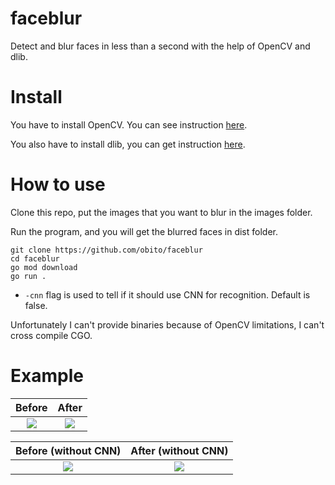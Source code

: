 # faceblur


Detect and blur faces in less than a second with the help of OpenCV and dlib.

# Install

You have to install OpenCV. You can see instruction [here](https://github.com/hybridgroup/gocv#how-to-install).

You also have to install dlib, you can get instruction [here](https://github.com/Kagami/go-face#requirements).

# How to use


Clone this repo, put the images that you want to blur in the images folder.

Run the program, and you will get the blurred faces in dist folder.

```
git clone https://github.com/obito/faceblur
cd faceblur
go mod download
go run .
```

* `-cnn` flag is used to tell if it should use CNN for recognition. Default is false.

Unfortunately I can't provide binaries because of OpenCV limitations, I can't cross compile CGO.

# Example

Before             |  After
:-------------------------:|:-------------------------:
![](https://raw.githubusercontent.com/obito/faceblur/master/images/img.jpg)  |  ![](https://raw.githubusercontent.com/obito/faceblur/master/dist/img-blurred.jpg)


Before (without CNN)           |  After (without CNN)
:-------------------------:|:-------------------------:
![](https://raw.githubusercontent.com/obito/faceblur/master/assets/head-pose-face-detection-male.gif)  |  ![](https://raw.githubusercontent.com/obito/faceblur/master/assets/head-pose-face-detection-male-blurred.gif)